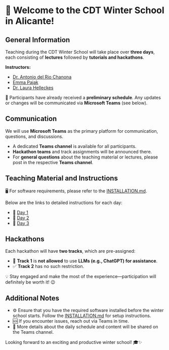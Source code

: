 # 🎉 Welcome to the CDT Winter School in Alicante!  

## General Information  
Teaching during the CDT Winter School will take place over **three days**, each consisting of **lectures** followed by **tutorials and hackathons**.  

**Instructors:**  
- [Dr. Antonio del Rio Chanona](https://www.optimlpse.co.uk/author/dr.-ehecatl-antonio-del-rio-chanona/)  
- [Emma Pajak](https://www.optimlpse.co.uk/author/emma-pajak/)  
- [Dr. Laura Helleckes](https://www.optimlpse.co.uk/author/laura-helleckes/)  

📅 Participants have already received a **preliminary schedule**. Any updates or changes will be communicated via **Microsoft Teams** (see below).   

## Communication  
We will use **Microsoft Teams** as the primary platform for communication, questions, and discussions.  
- A dedicated **Teams channel** is available for all participants.  
- **Hackathon teams** and track assignments will be announced there.  
- For **general questions** about the teaching material or lectures, please post in the respective **Teams channel**.  

## Teaching Material and Instructions  
🖥️ For software requirements, please refer to the [INSTALLATION.md](./INSTALLATION.md). 

Below are the links to detailed instructions for each day:  
- 📖 [Day 1](day_1_ddo/README.md)  
- 📖 [Day 2](day_2_md/README.md)  
- 📖 [Day 3](day_3_doe/README.md)

## Hackathons  
Each hackathon will have **two tracks**, which are pre-assigned:  
- 🛑 **Track 1** is **not allowed** to use **LLMs (e.g., ChatGPT) for assistance**.  
- ✅ **Track 2** has no such restriction.  

💡 Stay engaged and make the most of the experience—participation will definitely be worth it! 😉  

## Additional Notes  
- ⚙️ Ensure that you have the required software installed before the winter school starts. Follow the [INSTALLATION.md](./INSTALLATION.md) for setup instructions.  
- 🆘 If you encounter issues, reach out via Teams in time.  
- 📢 More details about the daily schedule and content will be shared on the Teams channel.  

Looking forward to an exciting and productive winter school! 🎓✨
